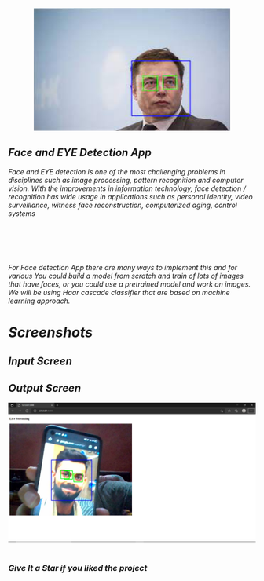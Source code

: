 <div align="center"> <img src="main.jfif" width="400" height="250"> </center> </div>

<i>
  
  <h2> <i> Face  and EYE Detection App </i> </h2>
<p><i> Face and EYE detection is one of the most challenging problems in disciplines such as image processing,
pattern recognition and computer vision. With the improvements in information technology,
face detection / recognition has wide usage in applications such as personal identity, video
surveillance, witness face reconstruction, computerized aging, control systems  </p>

<br>


  
<br><br>


<p><i> For Face detection App there are many ways to implement this and for various You could build a model from scratch and train of lots of images that have faces, or you could use a pretrained model and work on images. We will be using Haar cascade classifier that are based on machine learning approach.</p>

  
  
  <h1> Screenshots </h1>
  <h2> Input Screen </h2>

<h2> Output Screen </h2> 

  <img src="Screenshot (0).png" /> 
  <br><br>



### Give It a Star if you liked the project 
